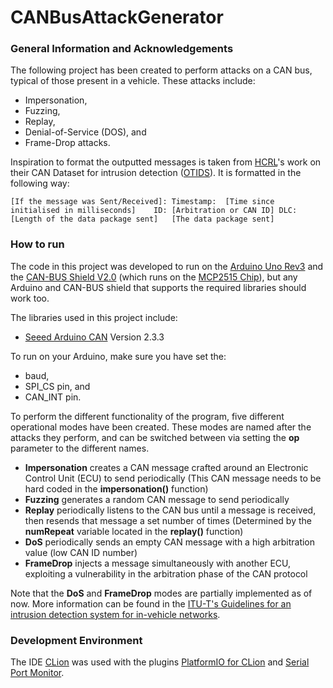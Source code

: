 # CANBusAttackGenerator

### General Information and Acknowledgements

The following project has been created to perform attacks on a CAN bus, typical of those present in a vehicle. These attacks include:

- Impersonation,
- Fuzzing,
- Replay,
- Denial-of-Service (DOS), and
- Frame-Drop attacks.

Inspiration to format the outputted messages is taken from [HCRL](https://ocslab.hksecurity.net/welcome)'s work on their CAN Dataset for intrusion detection ([OTIDS](https://ocslab.hksecurity.net/Dataset/CAN-intrusion-dataset)). It is formatted in the following way:
```
[If the message was Sent/Received]: Timestamp:  [Time since initialised in milliseconds]    ID: [Arbitration or CAN ID] DLC:    [Length of the data package sent]   [The data package sent]
```

### How to run

The code in this project was developed to run on the [Arduino Uno Rev3](https://store.arduino.cc/products/arduino-uno-rev3) and the [CAN-BUS Shield V2.0](https://wiki.dfrobot.com/CAN-BUS_Shield_V2__SKU__DFR0370_) (which runs on the [MCP2515 Chip](https://ww1.microchip.com/downloads/en/DeviceDoc/MCP2515-Stand-Alone-CAN-Controller-with-SPI-20001801J.pdf)), but any Arduino and CAN-BUS shield that supports the required libraries should work too.

The libraries used in this project include:

- [Seeed Arduino CAN](https://github.com/Seeed-Studio/Seeed_Arduino_CAN) Version 2.3.3

To run on your Arduino, make sure you have set the:

- baud,
- SPI_CS pin, and
- CAN_INT pin.

To perform the different functionality of the program, five different operational modes have been created. These modes are named after the attacks they perform, and can be switched between via setting the **op** parameter to the different names.

- **Impersonation** creates a CAN message crafted around an Electronic Control Unit (ECU) to send periodically (This CAN message needs to be hard coded in the **impersonation()** function)
- **Fuzzing** generates a random CAN message to send periodically
- **Replay** periodically listens to the CAN bus until a message is received, then resends that message a set number of times (Determined by the **numRepeat** variable located in the **replay()** function)
- **DoS** periodically sends an empty CAN message with a high arbitration value (low CAN ID number)
- **FrameDrop** injects a message simultaneously with another ECU, exploiting a vulnerability in the arbitration phase of the CAN protocol 

Note that the **DoS** and **FrameDrop** modes are partially implemented as of now. More information can be found in the [ITU-T's Guidelines for an intrusion detection system for in-vehicle networks](https://www.itu.int/rec/T-REC-X.1375-202010-I).

### Development Environment
The IDE [CLion](https://www.jetbrains.com/clion/) was used with the plugins [PlatformIO for CLion](https://plugins.jetbrains.com/plugin/13922-platformio-for-clion) and [Serial Port Monitor](https://plugins.jetbrains.com/plugin/8031-serial-port-monitor).